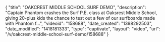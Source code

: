 {
    "title": "OAKCREST MIDDLE SCHOOL SURF DEMO",
    "description": "Captain Phantom crashes the Surf P.E. class at Oaksrest Middle School, giving 20-plus kids the chance to test out a few of our surfboards made with Phantom f...",
    "videoid": "158688",
    "date_created": "1398292503",
    "date_modified": "1418181333",
    "type": "captivate",
    "layout": "video",
    "url": "\/v\/oakcrest-middle-school-surf-demo\/158688"
}